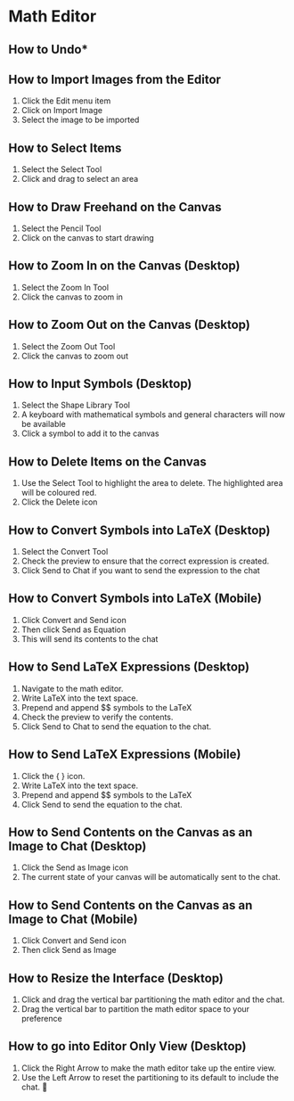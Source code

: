 # Math Editor

## How to Undo*

## How to Import Images from the Editor
1. Click the Edit menu item
2. Click on Import Image
3. Select the image to be imported

## How to Select Items
1. Select the Select Tool  
2. Click and drag to select an area

## How to Draw Freehand on the Canvas
1. Select the Pencil Tool 
2. Click on the canvas to start drawing

## How to Zoom In on the Canvas (Desktop)
1. Select the Zoom In Tool 
2. Click the canvas to zoom in

## How to Zoom Out on the Canvas (Desktop)
1. Select the Zoom Out Tool 
2. Click the canvas to zoom out

## How to Input Symbols (Desktop)
1. Select the Shape Library Tool 
2. A keyboard with mathematical symbols and general characters will now be available
3. Click a symbol to add it to the canvas

## How to Delete Items on the Canvas
1. Use the Select Tool to highlight the area to delete. The highlighted area will be coloured red.
2. Click the Delete icon 

## How to Convert Symbols into LaTeX (Desktop)
1. Select the Convert Tool 
2. Check the preview to ensure that the correct expression is created.
3. Click Send to Chat if you want to send the expression to the chat

## How to Convert Symbols into LaTeX (Mobile)
1. Click Convert and Send icon 
2. Then click Send as Equation
3. This will send its contents to the chat

## How to Send LaTeX Expressions (Desktop)
1. Navigate to the math editor.
2. Write LaTeX into the text space.
3. Prepend and append $$ symbols to the LaTeX
4. Check the preview to verify the contents.
5. Click Send to Chat to send the equation to the chat.

## How to Send LaTeX Expressions (Mobile)
1. Click the { } icon.
2. Write LaTeX into the text space.
3. Prepend and append $$ symbols to the LaTeX
4. Click Send to send the equation to the chat.

## How to Send Contents on the Canvas as an Image to Chat (Desktop)
1. Click the Send as Image icon 
2. The current state of your canvas will be automatically sent to the chat.

## How to Send Contents on the Canvas as an Image to Chat (Mobile)
1. Click Convert and Send icon
2. Then click Send as Image

## How to Resize the Interface (Desktop)
1. Click and drag the vertical bar partitioning the math editor and the chat.
2. Drag the vertical bar to partition the math editor space to your preference

## How to go into Editor Only View (Desktop)

1. Click the Right Arrow to make the math editor take up the entire view.
2. Use the Left Arrow to reset the partitioning to its default to include the chat.

